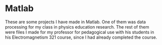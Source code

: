 # Matlab
These are some projects I have made in Matlab. One of them was data processing for my class in physics education research. The rest of them were files I made for my professor for pedagogical use with his students in his Electromagnetism 321 course, since I had already completed the course.

